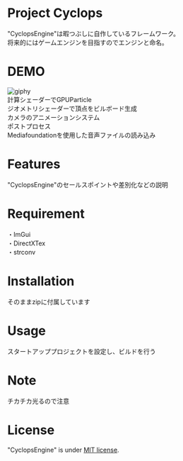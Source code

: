 # Project Cyclops
"CyclopsEngine"は暇つぶしに自作しているフレームワーク。  
将来的にはゲームエンジンを目指すのでエンジンと命名。

# DEMO
![giphy](https://user-images.githubusercontent.com/66367386/171065120-9020a7cf-9bfb-4018-ba8d-1e9bd96cccdc.gif)  
計算シェーダーでGPUParticle  
ジオメトリシェーダーで頂点をビルボード生成  
カメラのアニメーションシステム  
ポストプロセス  
Mediafoundationを使用した音声ファイルの読み込み

# Features
"CyclopsEngine"のセールスポイントや差別化などの説明

# Requirement
・ImGui  
・DirectXTex  
・strconv

# Installation
そのままzipに付属しています

# Usage
スタートアッププロジェクトを設定し、ビルドを行う

# Note
チカチカ光るので注意

# License
"CyclopsEngine" is under [MIT license](https://en.wikipedia.org/wiki/MIT_License).
